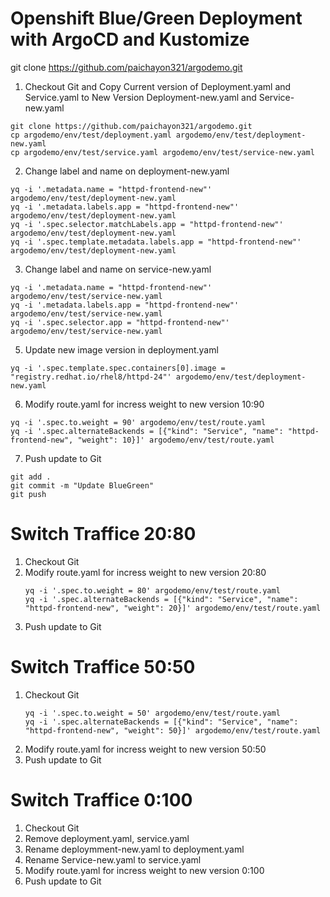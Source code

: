 # Openshift Blue/Green Deployment with ArgoCD and Kustomize
git clone https://github.com/paichayon321/argodemo.git

   1. Checkout Git and Copy Current version of Deployment.yaml and Service.yaml to New Version Deployment-new.yaml and Service-new.yaml
   
   ```
   git clone https://github.com/paichayon321/argodemo.git
   cp argodemo/env/test/deployment.yaml argodemo/env/test/deployment-new.yaml
   cp argodemo/env/test/service.yaml argodemo/env/test/service-new.yaml
   ```
   
   2. Change label and name on deployment-new.yaml
   ```
   yq -i '.metadata.name = "httpd-frontend-new"' argodemo/env/test/deployment-new.yaml
   yq -i '.metadata.labels.app = "httpd-frontend-new"' argodemo/env/test/deployment-new.yaml
   yq -i '.spec.selector.matchLabels.app = "httpd-frontend-new"' argodemo/env/test/deployment-new.yaml
   yq -i '.spec.template.metadata.labels.app = "httpd-frontend-new"' argodemo/env/test/deployment-new.yaml
   ```

   3. Change label and name on service-new.yaml

   ```
   yq -i '.metadata.name = "httpd-frontend-new"' argodemo/env/test/service-new.yaml
   yq -i '.metadata.labels.app = "httpd-frontend-new"' argodemo/env/test/service-new.yaml 
   yq -i '.spec.selector.app = "httpd-frontend-new"' argodemo/env/test/service-new.yaml
   ```

   5. Update new image version in deployment.yaml
   ```
   yq -i '.spec.template.spec.containers[0].image = "registry.redhat.io/rhel8/httpd-24"' argodemo/env/test/deployment-new.yaml
   ```
   

   6. Modify route.yaml for incress weight to new version 10:90
   ```
   yq -i '.spec.to.weight = 90' argodemo/env/test/route.yaml
   yq -i '.spec.alternateBackends = [{"kind": "Service", "name": "httpd-frontend-new", "weight": 10}]' argodemo/env/test/route.yaml

   ```
   

   7. Push update to Git
   ```
   git add .
   git commit -m "Update BlueGreen"
   git push
   ```
      


# Switch Traffice 20:80
1. Checkout Git
2. Modify route.yaml for incress weight to new version 20:80
   ```
   yq -i '.spec.to.weight = 80' argodemo/env/test/route.yaml
   yq -i '.spec.alternateBackends = [{"kind": "Service", "name": "httpd-frontend-new", "weight": 20}]' argodemo/env/test/route.yaml
   ```
4. Push update to Git

# Switch Traffice 50:50
1. Checkout Git
   ```
   yq -i '.spec.to.weight = 50' argodemo/env/test/route.yaml
   yq -i '.spec.alternateBackends = [{"kind": "Service", "name": "httpd-frontend-new", "weight": 50}]' argodemo/env/test/route.yaml
   ```   
3. Modify route.yaml for incress weight to new version 50:50
4. Push update to Git

# Switch Traffice 0:100
1. Checkout Git
2. Remove deployment.yaml, service.yaml
3. Rename deploymment-new.yaml to deployment.yaml
4. Rename Service-new.yaml to service.yaml
5. Modify route.yaml for incress weight to new version 0:100
6. Push update to Git
